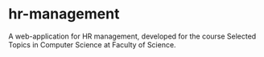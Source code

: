 # hr-management
A web-application for HR management, developed for the course Selected Topics in Computer Science at Faculty of Science.
